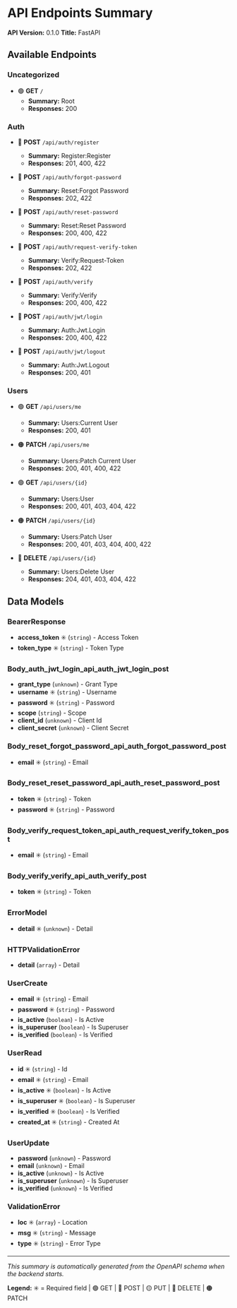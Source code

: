 # API Endpoints Summary

**API Version:** 0.1.0
**Title:** FastAPI

## Available Endpoints

### Uncategorized

- 🟢 **GET** `/`
  - **Summary:** Root
  - **Responses:** 200

### Auth

- 🔵 **POST** `/api/auth/register`
  - **Summary:** Register:Register
  - **Responses:** 201, 400, 422

- 🔵 **POST** `/api/auth/forgot-password`
  - **Summary:** Reset:Forgot Password
  - **Responses:** 202, 422

- 🔵 **POST** `/api/auth/reset-password`
  - **Summary:** Reset:Reset Password
  - **Responses:** 200, 400, 422

- 🔵 **POST** `/api/auth/request-verify-token`
  - **Summary:** Verify:Request-Token
  - **Responses:** 202, 422

- 🔵 **POST** `/api/auth/verify`
  - **Summary:** Verify:Verify
  - **Responses:** 200, 400, 422

- 🔵 **POST** `/api/auth/jwt/login`
  - **Summary:** Auth:Jwt.Login
  - **Responses:** 200, 400, 422

- 🔵 **POST** `/api/auth/jwt/logout`
  - **Summary:** Auth:Jwt.Logout
  - **Responses:** 200, 401

### Users

- 🟢 **GET** `/api/users/me`
  - **Summary:** Users:Current User
  - **Responses:** 200, 401

- 🟠 **PATCH** `/api/users/me`
  - **Summary:** Users:Patch Current User
  - **Responses:** 200, 401, 400, 422

- 🟢 **GET** `/api/users/{id}`
  - **Summary:** Users:User
  - **Responses:** 200, 401, 403, 404, 422

- 🟠 **PATCH** `/api/users/{id}`
  - **Summary:** Users:Patch User
  - **Responses:** 200, 401, 403, 404, 400, 422

- 🔴 **DELETE** `/api/users/{id}`
  - **Summary:** Users:Delete User
  - **Responses:** 204, 401, 403, 404, 422

## Data Models

### BearerResponse

- **access_token** ✳️ (`string`) - Access Token
- **token_type** ✳️ (`string`) - Token Type

### Body_auth_jwt_login_api_auth_jwt_login_post

- **grant_type** (`unknown`) - Grant Type
- **username** ✳️ (`string`) - Username
- **password** ✳️ (`string`) - Password
- **scope** (`string`) - Scope
- **client_id** (`unknown`) - Client Id
- **client_secret** (`unknown`) - Client Secret

### Body_reset_forgot_password_api_auth_forgot_password_post

- **email** ✳️ (`string`) - Email

### Body_reset_reset_password_api_auth_reset_password_post

- **token** ✳️ (`string`) - Token
- **password** ✳️ (`string`) - Password

### Body_verify_request_token_api_auth_request_verify_token_post

- **email** ✳️ (`string`) - Email

### Body_verify_verify_api_auth_verify_post

- **token** ✳️ (`string`) - Token

### ErrorModel

- **detail** ✳️ (`unknown`) - Detail

### HTTPValidationError

- **detail** (`array`) - Detail

### UserCreate

- **email** ✳️ (`string`) - Email
- **password** ✳️ (`string`) - Password
- **is_active** (`boolean`) - Is Active
- **is_superuser** (`boolean`) - Is Superuser
- **is_verified** (`boolean`) - Is Verified

### UserRead

- **id** ✳️ (`string`) - Id
- **email** ✳️ (`string`) - Email
- **is_active** ✳️ (`boolean`) - Is Active
- **is_superuser** ✳️ (`boolean`) - Is Superuser
- **is_verified** ✳️ (`boolean`) - Is Verified
- **created_at** ✳️ (`string`) - Created At

### UserUpdate

- **password** (`unknown`) - Password
- **email** (`unknown`) - Email
- **is_active** (`unknown`) - Is Active
- **is_superuser** (`unknown`) - Is Superuser
- **is_verified** (`unknown`) - Is Verified

### ValidationError

- **loc** ✳️ (`array`) - Location
- **msg** ✳️ (`string`) - Message
- **type** ✳️ (`string`) - Error Type

---

*This summary is automatically generated from the OpenAPI schema when the backend starts.*

**Legend:** ✳️ = Required field | 🟢 GET | 🔵 POST | 🟡 PUT | 🔴 DELETE | 🟠 PATCH